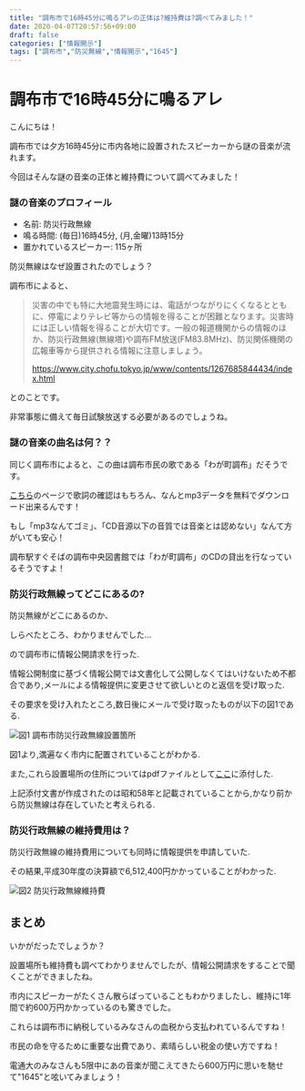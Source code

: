 ```yaml
---
title: "調布市で16時45分に鳴るアレの正体は?維持費は?調べてみました！"
date: 2020-04-07T20:57:56+09:00
draft: false
categories: ["情報開示"]
tags: ["調布市","防災無線","情報開示","1645"]
---
```

# 調布市で16時45分に鳴るアレ

こんにちは！

調布市では夕方16時45分に市内各地に設置されたスピーカーから謎の音楽が流れます。

今回はそんな謎の音楽の正体と維持費について調べてみました！


### 謎の音楽のプロフィール

- 名前: 防災行政無線
- 鳴る時間: (毎日)16時45分, (月,金曜)13時15分
- 置かれているスピーカー: 115ヶ所

防災無線はなぜ設置されたのでしょう？

調布市によると、

> 災害の中でも特に大地震発生時には、電話がつながりにくくなるとともに、停電によりテレビ等からの情報を得ることが困難となります。災害時には正しい情報を得ることが大切です。一般の報道機関からの情報のほか、防災行政無線(無線塔)や調布FM放送(FM83.8MHz)、防災関係機関の広報車等から提供される情報に注意しましょう。
> 
> https://www.city.chofu.tokyo.jp/www/contents/1267685844434/index.html

とのことです。

非常事態に備えて毎日試験放送する必要があるのでしょうね。


### 謎の音楽の曲名は何？？
同じく調布市によると、この曲は調布市民の歌である「わが町調布」だそうです。

[こちら](https://www.city.chofu.tokyo.jp/www/contents/1450671006552/index.html)のページで歌詞の確認はもちろん、なんとmp3データを無料でダウンロード出来るんです！

もし「mp3なんてゴミ」、「CD音源以下の音質では音楽とは認めない」なんて方がいても安心！

調布駅すぐそばの調布中央図書館では「わが町調布」のCDの貸出を行なっているそうですよ！

### 防災行政無線ってどこにあるの?

防災無線がどこにあるのか、

しらべたところ、わかりませんでした...


ので調布市に情報公開請求を行った.

情報公開制度に基づく情報公開では文書化して公開しなくてはいけないため不都合であり,メールによる情報提供に変更させて欲しいとのと返信を受け取った.

その要求を受け入れたところ,数日後にメールで受け取ったものが以下の図1である.

![図1 調布市防災行政無線設置箇所](/Blog/image/分布.png)

図1より,満遍なく市内に配置されていることがわかる.


また,これら設置場所の住所についてはpdfファイルとして[ここ](/Blog/pdf/住所.pdf)に添付した.


上記添付文書が作成されたのは昭和58年と記載されていることから,かなり前から防災無線は存在していたと考えられる.

### 防災行政無線の維持費用は？

防災行政無線の維持費用についても同時に情報提供を申請していた.

その結果,平成30年度の決算額で6,512,400円かかっていることがわかった.

![図2 防災行政無線維持費](/Blog/image/金額.jpg)

## まとめ
いかがだったでしょうか？

設置場所も維持費も調べてわかりませんでしたが、情報公開請求をすることで聞くことができましたね。

市内にスピーカーがたくさん散らばっていることもわかりましたし、維持に1年間で約600万円かかっているのも驚きでした。

これらは調布市に納税しているみなさんの血税から支払われているんですね！

市民の命を守るために重要な出費であり、素晴らしい税金の使い方ですね！

電通大のみなさんも5限中にあの音楽が聞こえてきたら600万円に思いを馳せて"1645"と呟いてみましょう！





